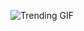 
<!-- GIF_SECTION -->
![Trending GIF](https://media2.giphy.com/media/v1.Y2lkPThiYjIxNzcyanM4ZThibGV3emgxeGI3NTFldDF4eTR5eGl1OGMybHdhZnM1OGN2MCZlcD12MV9naWZzX3NlYXJjaCZjdD1n/3ohs814r2VtQYQWxkQ/giphy.gif)
<!-- END_GIF_SECTION -->
